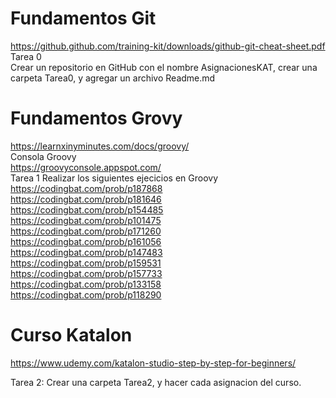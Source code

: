 Fundamentos Git
==
https://github.github.com/training-kit/downloads/github-git-cheat-sheet.pdf  
Tarea 0  
Crear un repositorio en GitHub con el nombre AsignacionesKAT, crear una carpeta Tarea0, y agregar un archivo Readme.md  

Fundamentos Grovy
==
https://learnxinyminutes.com/docs/groovy/  
Consola Groovy  
 https://groovyconsole.appspot.com/  
Tarea 1
Realizar los siguientes ejecicios en Groovy  
 https://codingbat.com/prob/p187868  
 https://codingbat.com/prob/p181646  
 https://codingbat.com/prob/p154485  
 https://codingbat.com/prob/p101475  
 https://codingbat.com/prob/p171260  
 https://codingbat.com/prob/p161056  
 https://codingbat.com/prob/p147483  
 https://codingbat.com/prob/p159531  
 https://codingbat.com/prob/p157733  
 https://codingbat.com/prob/p133158  
 https://codingbat.com/prob/p118290  

Curso Katalon
==
https://www.udemy.com/katalon-studio-step-by-step-for-beginners/

Tarea 2: Crear una carpeta Tarea2, y hacer cada asignacion del curso.
